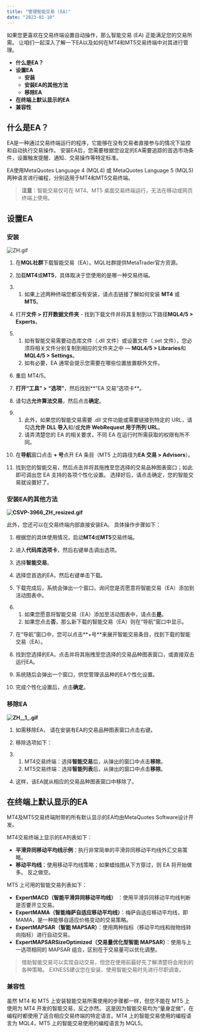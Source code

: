 ```yaml
---
title: "管理智能交易 (EA)"
date: "2023-01-10"
---
```


如果您更喜欢在交易终端设置自动操作，那么智能交易 (EA) 正能满足您的交易所需。 让咱们一起深入了解一下EA以及如何在MT4和MT5交易终端中对其进行管理。

- **什么是EA？**
- **设置EA**  
    - **安装**
    - **安装EA的其他方法**
    - **移除EA**
- **在终端上默认显示的EA**
- **兼容性**

## 什么是EA？

EA是一种通过交易终端运行的程序，它能够在没有交易者直接参与的情况下监控和自动执行交易操作。 安装EA后，您需要根据您设定的EA需要追踪的首选市场条件，设置触发提醒、通知、交易操作等特定标准。

EA使用MetaQuotes Language 4 (MQL4) 或 MetaQuotes Language 5 (MQL5) 两种语言进行编程，分别适用于MT4和MT5交易终端。

> **注意**：智能交易仅可在 MT4、MT5 桌面交易终端运行，无法在移动或网页终端上使用。

## 设置EA

### 安装

![ZH.gif](https://testingcf.jsdelivr.net/gh/jarlin8/OSS@main/exhelp/ZH.gif)

1. 在**MQL社群**下载智能交易（EA）。MQL社群提供MetaTrader官方资源。
2. 加载**MT4**或**MT5**，具体取决于您使用的是哪一种交易终端。

1. 1. 如果上述两种终端您都没有安装，请点击链接了解如何安装 **MT4** 或 **MT5**。

3. 打开**文件 > 打开数据文件夹** - 找到下载文件并将其复制到以下路径**MQL4/5 > Experts**。

1. 1. 如有智能交易需要动态库文件（.dll 文件）或设置文件（.set 文件），您必须将相关文件分别复制到相应的文件夹之中 — **MQL4/5 > Libraries**和**MQL4/5 > Settings**。
    2. 如有必要，EA 通常会提示您需要在哪些位置放置额外文件。

4. 重启 MT4/5。
5. **打开“工具” > “选项”**，然后找到**“EA 交易”选项卡**。
6. 请勾选**允许算法交易**，然后点击**确定**。

1. 1. 此外，如果您的智能交易需要 .dll 文件功能或需要链接到特定的 URL，请勾选**允许 DLL 导入**和/或**允许 WebRequest 用于所列 URL**。
    2. 请弄清楚您的 EA 的相关要求，不同 EA 在运行时所需获取的权限有所不同。

7. 在**导航**窗口点击 **+ 号**点开 EA 条目（MT5 上的路径为**EA 交易 > Advisors**）。
8. 找到您的智能交易，然后点击并将其拖拽至您选择的交易品种图表窗口；如此即可调出您 EA 支持的各项个性化设置。 选择好后，请点击确定，您的智能交易就设置好了。

### **安装EA的其他方法**

**![CSVP-3966_ZH_resized.gif](https://testingcf.jsdelivr.net/gh/jarlin8/OSS@main/exhelp/CSVP-3966_ZH_resized.gif)**

此外，您还可以在交易终端内部直接安装EA。 具体操作步骤如下：

1. 根据您的具体使用情况，启动**MT4**或**MT5**交易终端。
2. 进入**代码库选项卡**，然后右键单击调出选项。
3. 选择**智能交易**。
4. 选择您首选的EA，然后右键单击下载。
5. 下载完成后，系统会弹出一个窗口，询问您是否愿意将智能交易（EA）添加到活动图表中。

1. 1. 如果您愿意将智能交易（EA）添加至活动图表中，请点击**是**。
    2. 如果您点击**否**，那么新下载的智能交易（EA）则在“导航”窗口中显示。

6. 在“导航”窗口中，您可以点击**+号**来展开智能交易条目，找到下载的智能交易（EA）。
7. 找到您选择的EA，点击并将其拖拽至您选择的交易品种图表窗口，或直接双击运行EA。
8. 系统随后会弹出一个窗口，供您管理该品种的EA个性化设置。
9. 完成个性化设置后，点击**确定**。

### **移除EA**

**![ZH__1_.gif](https://testingcf.jsdelivr.net/gh/jarlin8/OSS@main/exhelp/ZH__1_.gif)**

1. 如需移除EA， 请在安装有EA的交易品种图表窗口点击右键。
2. 移除选项如下：

1. 1. MT4交易终端：选择**智能交易**后，从弹出的窗口中点击**移除**。
    2. MT5交易终端：选择**智能列表**后，从弹出的窗口中点击**移除**。

3. 这样，该EA就从相应的交易品种图表窗口中移除了。

## 在终端上默认显示的EA

MT4及MT5交易终端附带的所有默认显示的EA均由MetaQuotes Software设计开发。

MT4交易终端上显示的EA列表如下：

- **平滑异同移动平均线示例**：执行非常简单的平滑异同移动平均线外汇交易策略。
- **移动平均线**：使用移动平均线策略；如果蜡烛图从下方穿过，则 EA 将开始做多。 反之做空。

MT5 上可用的智能交易列表如下：

- **ExpertMACD（智能平滑异同移动平均线）** ：使用平滑异同移动平均线判断是否要开立交易。
- **ExpertMAMA（智能梅萨自适应移动平均线）**：梅萨自适应移动平均线，即 MAMA，是一种能够自适应价格变动的交易策略。
- **ExpertMAPSAR（智能 MAPSAR）**：使用两种指标（移动平均线和抛物线转向指标）进行自动交易。
- **ExpertMAPSARSizeOptimized（交易量优化型智能 MAPSAR）**：使用与上一选项相同的 MAPSAR 组合，区别在于交易量可以优化调整。

> 借助智能交易可以实现自动交易，但您在使用前最好先了解清楚将会用到的各种策略。 EXNESS建议您在安装、使用智能交易时先进行尽职调查。

### 兼容性

虽然 MT4 和 MT5 上安装智能交易所需使用的步骤都一样，但您不能在 MT5 上使用为 MT4 开发的智能交易，反之亦然。 这是因为智能交易均为“量身定做”，在编程时都使用了适合相应交易终端的特定语言。MT4 上的智能交易使用的编程语言为 MQL4，MT5 上的智能交易使用的编程语言为 MQL5。
